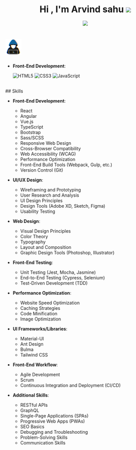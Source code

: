 <h1 align="center"><b>Hi , I'm Arvind sahu </b><img src="https://media.giphy.com/media/hvRJCLFzcasrR4ia7z/giphy.gif" width="35"></h1>

<p align="center">
  <a href="https://github.com/DenverCoder1/readme-typing-svg"><img src="https://readme-typing-svg.herokuapp.com?font=Time+New+Roman&color=cyan&size=25&center=true&vCenter=true&width=660&height=100&lines=Front-end+Developer+|+UI+/+UX+|+Web+Design,;Bachelors+Of+Computer+Application;India"></a>
</p>

# <picture><img src = "https://github.com/0xAbdulKhalid/0xAbdulKhalid/raw/main/assets/mdImages/about_me.gif" width = 50px></picture>

    
- **Front-End Development**:

   ![HTML5](https://img.shields.io/badge/HTML5%20-%23E34F26.svg?style=for-the-badge&logo=html5&logoColor=white)
   ![CSS3](https://img.shields.io/badge/CSS%20-%231572B6.svg?style=for-the-badge&logo=css3&logoColor=white)
   ![JavaScript](https://img.shields.io/badge/JavaScript%20-%23F7DF1E.svg?style=for-the-badge&logo=javascript&logoColor=black)

<br>
## Skills

- **Front-End Development**:
  - React
  - Angular
  - Vue.js
  - TypeScript
  - Bootstrap
  - Sass/SCSS
  - Responsive Web Design
  - Cross-Browser Compatibility
  - Web Accessibility (WCAG)
  - Performance Optimization
  - Front-End Build Tools (Webpack, Gulp, etc.)
  - Version Control (Git)
  
- **UI/UX Design**:
  - Wireframing and Prototyping
  - User Research and Analysis
  - UI Design Principles
  - Design Tools (Adobe XD, Sketch, Figma)
  - Usability Testing
  
- **Web Design**:
  - Visual Design Principles
  - Color Theory
  - Typography
  - Layout and Composition
  - Graphic Design Tools (Photoshop, Illustrator)
  
- **Front-End Testing**:
  - Unit Testing (Jest, Mocha, Jasmine)
  - End-to-End Testing (Cypress, Selenium)
  - Test-Driven Development (TDD)
  
- **Performance Optimization**:
  - Website Speed Optimization
  - Caching Strategies
  - Code Minification
  - Image Optimization
  
- **UI Frameworks/Libraries**:
  - Material-UI
  - Ant Design
  - Bulma
  - Tailwind CSS
  
- **Front-End Workflow**:
  - Agile Development
  - Scrum
  - Continuous Integration and Deployment (CI/CD)
  
- **Additional Skills**:
  - RESTful APIs
  - GraphQL
  - Single-Page Applications (SPAs)
  - Progressive Web Apps (PWAs)
  - SEO Basics
  - Debugging and Troubleshooting
  - Problem-Solving Skills
  - Communication Skills


